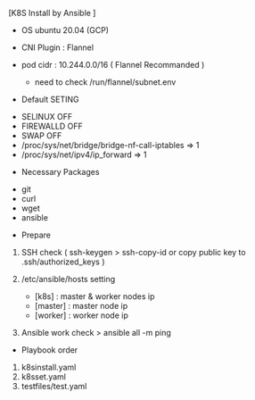 [K8S Install by Ansible ]

* OS  ubuntu 20.04 (GCP) 

* CNI Plugin : Flannel

* pod cidr : 10.244.0.0/16 ( Flannel Recommanded )
	- need to check /run/flannel/subnet.env

* Default SETING
- SELINUX OFF
- FIREWALLD OFF
- SWAP OFF
- /proc/sys/net/bridge/bridge-nf-call-iptables => 1
- /proc/sys/net/ipv4/ip_forward => 1


* Necessary Packages
- git
- curl
- wget
- ansible

* Prepare 
1. SSH check ( ssh-keygen > ssh-copy-id or copy public key to .ssh/authorized_keys )

2. /etc/ansible/hosts setting
	- [k8s] : master & worker nodes ip
	- [master] : master node ip
	- [worker] : worker node ip

3. Ansible work check > ansible all -m ping 

* Playbook order

1. k8sinstall.yaml
2. k8sset.yaml
3. testfiles/test.yaml

